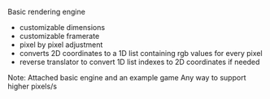 Basic rendering engine
- customizable dimensions
- customizable framerate
- pixel by pixel adjustment
- converts 2D coordinates to a 1D list
containing rgb values for every pixel
- reverse translator to convert 1D list
indexes to 2D coordinates if needed

Note: Attached basic engine and an example game
Any way to support higher pixels/s

